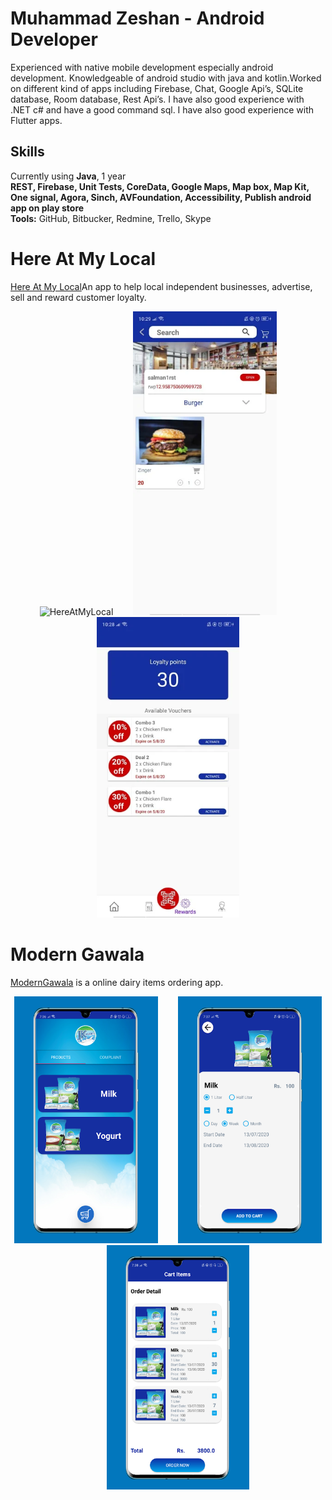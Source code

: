 # Muhammad Zeshan - Android Developer

<div class="entry">
    <p>Experienced with native mobile development especially android development. Knowledgeable of android studio with java and kotlin.Worked on different kind of apps including Firebase, Chat, Google Api’s, SQLite database, Room database, Rest Api’s. I have also good experience with .NET c# and have a good command sql. I have also good experience with Flutter apps.<br>


<h2 id="skills">Skills</h2>
<p>Currently using <strong>Java</strong>, 1 year<br>
<strong>REST, Firebase, Unit Tests, CoreData, Google Maps, Map box, Map Kit, One signal, Agora, Sinch, AVFoundation, Accessibility, Publish android app on play store</strong><br>
<strong>Tools:</strong> GitHub, Bitbucker, Redmine, Trello, Skype </p>
  </div>
  
 # Here At My Local
[Here At My Local](https://play.google.com/store/apps/details?id=com.tech.hereatproject&hl=en)An app to help local independent businesses, advertise, sell and reward customer loyalty.
<p align="center">
<img src="HAML2.png" width="230"  title="HereAtMyLocal">&nbsp;&nbsp;&nbsp;&nbsp;&nbsp;&nbsp;&nbsp;&nbsp;<img src="HAML5.png" width="230" title="HereAtMyLocal">&nbsp;&nbsp;&nbsp;&nbsp;&nbsp;&nbsp;&nbsp;&nbsp;<img src="HAML3.png" width="228" title="HereAtMyLocal">
</p>



  # Modern Gawala
[ModernGawala](https://play.google.com/store/apps/details?id=com.modern.moderngawala&hl=en) is a online dairy items ordering app. 

<p align="center">
<img src="items.jpeg" width="230"  title="ModernGawala">&nbsp;&nbsp;&nbsp;&nbsp;&nbsp;&nbsp;&nbsp;&nbsp;<img src="detail.jpeg" width="230" title="ModernGawala">&nbsp;&nbsp;&nbsp;&nbsp;&nbsp;&nbsp;&nbsp;&nbsp;<img src="bucket.jpeg" width="228" title="ModernGawala">
</p>
